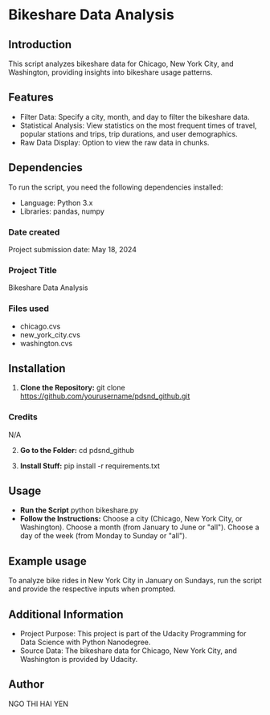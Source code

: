 # Bikeshare Data Analysis

## Introduction
This script analyzes bikeshare data for Chicago, New York City, and Washington, providing insights into bikeshare usage patterns.

## Features
- Filter Data: Specify a city, month, and day to filter the bikeshare data.
- Statistical Analysis: View statistics on the most frequent times of travel, popular stations and trips, trip durations, and user demographics.
- Raw Data Display: Option to view the raw data in chunks.

## Dependencies
To run the script, you need the following dependencies installed:
- Language: Python 3.x
- Libraries: pandas, numpy

### Date created
Project submission date: May 18, 2024

### Project Title
Bikeshare Data Analysis


### Files used
- chicago.cvs
- new_york_city.cvs
- washington.cvs

## Installation
1. **Clone the Repository:**
   git clone https://github.com/yourusername/pdsnd_github.git
### Credits
N/A

2. **Go to the Folder:**
   cd pdsnd_github

3. **Install Stuff:**
   pip install -r requirements.txt

## Usage
- **Run the Script** python bikeshare.py
- **Follow the Instructions:**
Choose a city (Chicago, New York City, or Washington).
Choose a month (from January to June or "all").
Choose a day of the week (from Monday to Sunday or "all").

## Example usage
To analyze bike rides in New York City in January on Sundays, run the script and provide the respective inputs when prompted.

## Additional Information
- Project Purpose: This project is part of the Udacity Programming for Data Science with Python Nanodegree.
- Source Data: The bikeshare data for Chicago, New York City, and Washington is provided by Udacity.

## Author
NGO THI HAI YEN